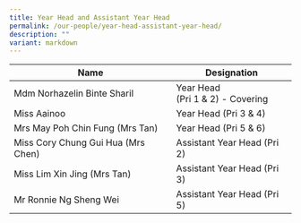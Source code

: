 ```yaml
---
title: Year Head and Assistant Year Head
permalink: /our-people/year-head-assistant-year-head/
description: ""
variant: markdown
---
```

| Name | Designation | 
| -------- | -------- |
| Mdm Norhazelin Binte Sharil    | Year Head <br> (Pri 1 &amp; 2) - Covering |
| Miss Aainoo     | Year Head (Pri 3 &amp; 4)     | 
| Mrs May Poh Chin Fung (Mrs Tan)     | Year Head (Pri 5 &amp; 6)    |
| Miss Cory Chung Gui Hua (Mrs Chen)| Assistant Year Head (Pri 2) | 
| Miss Lim Xin Jing (Mrs Tan) | Assistant Year Head (Pri 3)     | 
| Mr Ronnie Ng Sheng Wei | Assistant Year Head (Pri 5)     |